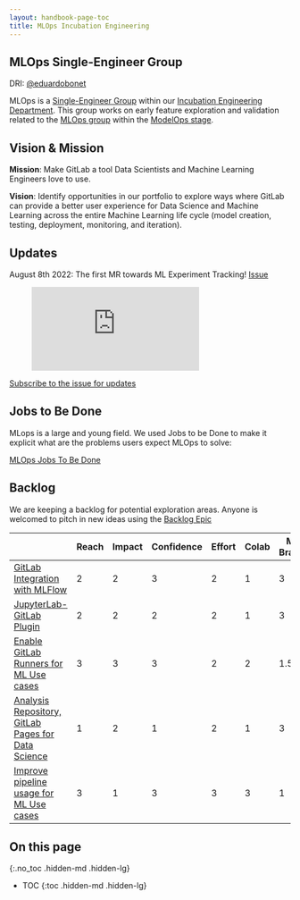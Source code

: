```yaml
---
layout: handbook-page-toc
title: MLOps Incubation Engineering
---
```


## MLOps Single-Engineer Group

DRI: [@eduardobonet](https://gitlab.com/eduardobonet)

MLOps is a [Single-Engineer Group](/company/team/structure/#single-engineer-groups) within our [Incubation Engineering Department](/handbook/engineering/incubation/). This group works on early feature exploration and validation related to the [MLOps group](/direction/modelops/mlops) within the [ModelOps stage](/direction/modelops/).

## Vision & Mission

**Mission**: Make GitLab a tool Data Scientists and Machine Learning Engineers love to use.

**Vision**: Identify opportunities in our portfolio to explore ways where GitLab can provide a better user experience for Data Science and Machine Learning across the entire Machine Learning life cycle (model creation, testing, deployment, monitoring, and iteration).

## Updates

August 8th 2022: The first MR towards ML Experiment Tracking! [Issue](https://gitlab.com/gitlab-org/incubation-engineering/mlops/meta/-/issues/60)

<figure class="video_container">
  <iframe src="https://www.youtube.com/embed/N0aQK6IHMdE" frameborder="0" allowfullscreen="true"> </iframe>
</figure>

[Subscribe to the issue for updates](https://gitlab.com/gitlab-org/incubation-engineering/mlops/meta/-/issues/16)

## Jobs to Be Done

MLops is a large and young field. We used Jobs to be Done to make it explicit what are the problems users expect MLOps to solve:

[MLOps Jobs To Be Done](/handbook/engineering/incubation/mlops/jtbd.html)

## Backlog

We are keeping a backlog for potential exploration areas. Anyone is welcomed to pitch in new ideas using the [Backlog Epic](https://gitlab.com/groups/gitlab-org/incubation-engineering/mlops/-/epics/8)

|  | Reach | Impact | Confidence | Effort  | Colab | MLOps Branding* |  RICE+ | 
| ----- | ----- | ----- | ----- | ----- | ----- | ----- | ----- |  
| [GitLab Integration with MLFlow](&9) | 2 | 2 | 3 | 2 | 1 | 3 | 36 |
| [JupyterLab-GitLab Plugin](https://gitlab.com/gitlab-org/incubation-engineering/mlops/meta/-/issues/50) | 2 | 2 | 2 | 2 | 1 | 3 | 24 | 
| [Enable GitLab Runners for ML Use cases](https://gitlab.com/gitlab-org/gitlab/-/issues/328489) | 3 | 3 | 3 | 2 | 2 | 1.5 | 13.5 |
| [Analysis Repository, GitLab Pages for Data Science](https://gitlab.com/groups/gitlab-org/incubation-engineering/mlops/-/epics/7) | 1 | 2 | 1 | 2 | 1 | 3 | 6 | 
| [Improve pipeline usage for ML Use cases](https://gitlab.com/groups/gitlab-org/-/epics/7681) | 3 | 1 | 3 | 3  | 3 | 1 | 2 |


## On this page
{:.no_toc .hidden-md .hidden-lg}

- TOC
{:toc .hidden-md .hidden-lg}

